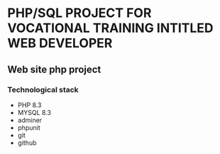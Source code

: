 # PHP/SQL PROJECT FOR VOCATIONAL TRAINING INTITLED WEB DEVELOPER

## Web site php project

### Technological stack

- PHP 8.3
- MYSQL 8.3
- adminer
- phpunit
- git
- github
